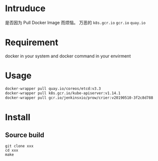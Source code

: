 # Intruduce
是否因为 Pull Docker Image 而烦恼。
万恶的 `k8s.gcr.io` `gcr.io` `quay.io`

# Requirement
docker in your system and docker command in your envirment

# Usage
```bash
docker-wrapper pull quay.io/coreos/etcd:v3.3
docker-wrapper pull k8s.gcr.io/kube-apiserver:v1.14.1
docker-wrapper pull gcr.io/jenkinsxio/prow/crier:v20190510-3f2c8d788
```

# Install

## Source build
```
git clone xxx  
cd xxx
make
```